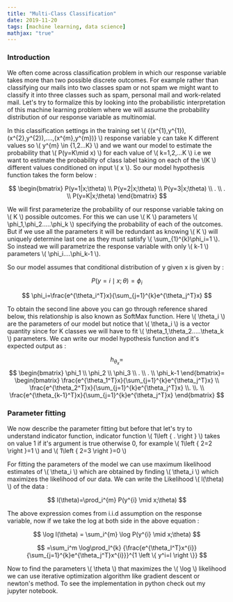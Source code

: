 ```yaml
---
title: "Multi-Class Classification"
date: 2019-11-20
tags: [machine learning, data science]
mathjax: "true"
---
```

### Introduction

We often come across classification problem in which our response variable takes more than two possible discrete outcomes. For example rather than classifying our mails into two classes spam or not spam we might want to classify it into three classes such as spam, personal mail and work-related mail.
Let's try to formalize this by looking into the probabilistic interpretation of this machine learning problem where we will assume the probability distribution of our response variable as multinomial.

In this classification settings in the training set \\( {(x^{1},y^{1}),(x^{2},y^{2}),....,(x^{m},y^{m})} \\) response variable y can take K different values so \\( y^{m} \in {1,2...K} \\) and we want our model to estimate the probability that \\( P(y=K\mid x) \\) for each value of \\( k=1,2,...K \\) i.e we want to estimate the probability of class label taking on each of the \\(K \\) different values conditioned on input \\( x \\). So our model hypothesis function takes the form below :

$$
\begin{bmatrix} P(y=1|x;\theta)
\\ P(y=2|x;\theta)
\\ P(y=3|x;\theta)
\\ .
\\ .
\\ P(y=K|x;\theta)
\end{bmatrix}
$$



We will first parameterize the probability of our response variable taking on \\( K \\) possible outcomes. For this we can use \\( K \\) parameters \\( \phi_1,\phi_2.....\phi_k \\) specifying the probability of each of the outcomes. But if we use all the parameters it will be redundant as knowing \\( K \\) will uniquely determine last one as they must satisfy \\( \sum_{1}^{k}\phi_i=1 \\). So instead we will parametrize the response variable with only \\( k-1 \\) parameters \\( \phi_i....\phi_k-1 \\).

So our model assumes that conditional distribution of y given x is given by :

$$
P(y=i\mid x;\theta)=\phi_i
$$

$$
\phi_i=\frac{e^{\theta_i^T}x}{\sum_{j=1}^{k}e^{\theta_j^T}x}
$$

To obtain the second line above you can go through reference shared below, this relationship is also known as SoftMax function. Here \\( \theta_i \\) are the parameters of our model but notice that \\( \theta_i \\) is a vector quantity since for K classes we will have to fit \\( \theta_1,\theta_2.....\theta_k \\) parameters. We can write our model hypothesis function and it's expected output as :

$$
h_\theta_x=
$$
$$
\begin{bmatrix} \phi_1
\\ \phi_2
\\ \phi_3
\\ .
\\ .
\\ \phi_k-1
\end{bmatrix}=
\begin{bmatrix} \frac{e^{\theta_1^T}x}{\sum_{j=1}^{k}e^{\theta_j^T}x}
\\ \frac{e^{\theta_2^T}x}{\sum_{j=1}^{k}e^{\theta_j^T}x}
\\.
\\.
\\ \frac{e^{\theta_{k-1}^T}x}{\sum_{j=1}^{k}e^{\theta_j^T}x}
\end{bmatrix}
$$


### Parameter fitting

We now describe the parameter fitting but before that let's try to understand indicator function, indicator function \\( 1\left \{ . \right \} \\) takes on value 1 if it's argument is true otherwise 0, for example \\( 1\left \{ 2=2 \right \}=1 \\) and \\( 1\left \{ 2=3 \right \}=0 \\)

For fitting the parameters of the model we can use maximum likelihood estimates of \\( \theta_i \\) which are obtained by finding \\( \theta_i \\) which maximizes the likelihood of our data. We can write the Likelihood \\( l(\theta) \\) of the data :

$$
l(\theta)=\prod_i^{m} P(y^{i} \mid x;\theta)
$$

The above expression comes from i.i.d assumption on the response variable, now if we take the log at both side in the above equation :

$$
 \log l(\theta) = \sum_i^{m} \log P(y^{i} \mid x;\theta)
$$

$$
 =\sum_i^m \log\prod_l^{k} {\frac{e^{\theta_l^T}x^{i}}{\sum_{j=1}^{k}e^{\theta_j^T}x^{i}}}^{1 \left \{ y^i=l \right \}}
 $$

 Now to find the parameters \\( \theta \\) that maximizes the \\( \log \\) likelihood we can use iterative optimization algorithm like gradient descent or newton's method. To see the implementation in python check out my jupyter notebook.
